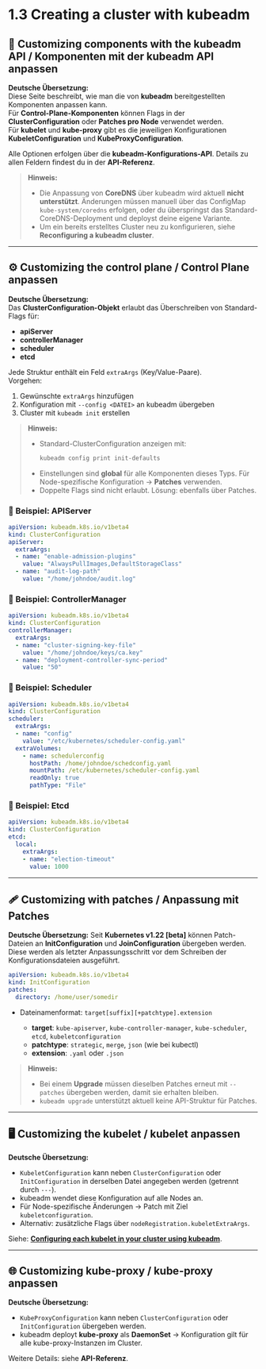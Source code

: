 # 1.3 Creating a cluster with kubeadm

## 🚀 Customizing components with the kubeadm API / Komponenten mit der kubeadm API anpassen


**Deutsche Übersetzung:**  
Diese Seite beschreibt, wie man die von **kubeadm** bereitgestellten Komponenten anpassen kann.  
Für **Control-Plane-Komponenten** können Flags in der **ClusterConfiguration** oder **Patches pro Node** verwendet werden.  
Für **kubelet** und **kube-proxy** gibt es die jeweiligen Konfigurationen **KubeletConfiguration** und **KubeProxyConfiguration**.

Alle Optionen erfolgen über die **kubeadm-Konfigurations-API**. Details zu allen Feldern findest du in der **API-Referenz**.

> **Hinweis:**  
> - Die Anpassung von **CoreDNS** über kubeadm wird aktuell **nicht unterstützt**. Änderungen müssen manuell über das ConfigMap `kube-system/coredns` erfolgen, oder du überspringst das Standard-CoreDNS-Deployment und deployst deine eigene Variante.  
> - Um ein bereits erstelltes Cluster neu zu konfigurieren, siehe **Reconfiguring a kubeadm cluster**.  


---

## ⚙️ Customizing the control plane / Control Plane anpassen


**Deutsche Übersetzung:**  
Das **ClusterConfiguration-Objekt** erlaubt das Überschreiben von Standard-Flags für:

- **apiServer**  
- **controllerManager**  
- **scheduler**  
- **etcd**

Jede Struktur enthält ein Feld `extraArgs` (Key/Value-Paare).  
Vorgehen:
1. Gewünschte `extraArgs` hinzufügen  
2. Konfiguration mit `--config <DATEI>` an kubeadm übergeben  
3. Cluster mit `kubeadm init` erstellen  

> **Hinweis:**  
> - Standard-ClusterConfiguration anzeigen mit:  
>   ```bash
>   kubeadm config print init-defaults
>   ```  
> - Einstellungen sind **global** für alle Komponenten dieses Typs. Für Node-spezifische Konfiguration → **Patches** verwenden.  
> - Doppelte Flags sind nicht erlaubt. Lösung: ebenfalls über Patches.


### 📌 Beispiel: APIServer

```yaml
apiVersion: kubeadm.k8s.io/v1beta4
kind: ClusterConfiguration
apiServer:
  extraArgs:
  - name: "enable-admission-plugins"
    value: "AlwaysPullImages,DefaultStorageClass"
  - name: "audit-log-path"
    value: "/home/johndoe/audit.log"
````

### 📌 Beispiel: ControllerManager

```yaml
apiVersion: kubeadm.k8s.io/v1beta4
kind: ClusterConfiguration
controllerManager:
  extraArgs:
  - name: "cluster-signing-key-file"
    value: "/home/johndoe/keys/ca.key"
  - name: "deployment-controller-sync-period"
    value: "50"
```

### 📌 Beispiel: Scheduler

```yaml
apiVersion: kubeadm.k8s.io/v1beta4
kind: ClusterConfiguration
scheduler:
  extraArgs:
  - name: "config"
    value: "/etc/kubernetes/scheduler-config.yaml"
  extraVolumes:
    - name: schedulerconfig
      hostPath: /home/johndoe/schedconfig.yaml
      mountPath: /etc/kubernetes/scheduler-config.yaml
      readOnly: true
      pathType: "File"
```

### 📌 Beispiel: Etcd

```yaml
apiVersion: kubeadm.k8s.io/v1beta4
kind: ClusterConfiguration
etcd:
  local:
    extraArgs:
    - name: "election-timeout"
      value: 1000
```

---

## 🩹 Customizing with patches / Anpassung mit Patches

**Deutsche Übersetzung:**
Seit **Kubernetes v1.22 [beta]** können Patch-Dateien an **InitConfiguration** und **JoinConfiguration** übergeben werden.
Diese werden als letzter Anpassungsschritt vor dem Schreiben der Konfigurationsdateien ausgeführt.

```yaml
apiVersion: kubeadm.k8s.io/v1beta4
kind: InitConfiguration
patches:
  directory: /home/user/somedir
```

* Dateinamenformat: `target[suffix][+patchtype].extension`

  * **target**: `kube-apiserver`, `kube-controller-manager`, `kube-scheduler`, `etcd`, `kubeletconfiguration`
  * **patchtype**: `strategic`, `merge`, `json` (wie bei kubectl)
  * **extension**: `.yaml` oder `.json`

> **Hinweis:**
>
> * Bei einem **Upgrade** müssen dieselben Patches erneut mit `--patches` übergeben werden, damit sie erhalten bleiben.
> * `kubeadm upgrade` unterstützt aktuell keine API-Struktur für Patches.

---

## 🖥 Customizing the kubelet / kubelet anpassen

**Deutsche Übersetzung:**

* `KubeletConfiguration` kann neben `ClusterConfiguration` oder `InitConfiguration` in derselben Datei angegeben werden (getrennt durch `---`).
* kubeadm wendet diese Konfiguration auf alle Nodes an.
* Für Node-spezifische Änderungen → Patch mit Ziel `kubeletconfiguration`.
* Alternativ: zusätzliche Flags über `nodeRegistration.kubeletExtraArgs`.

Siehe: **[Configuring each kubelet in your cluster using kubeadm](https://kubernetes.io/docs/setup/production-environment/tools/kubeadm/kubelet-integration/)**.

---

## 🌐 Customizing kube-proxy / kube-proxy anpassen

**Deutsche Übersetzung:**

* `KubeProxyConfiguration` kann neben `ClusterConfiguration` oder `InitConfiguration` übergeben werden.
* kubeadm deployt **kube-proxy** als **DaemonSet** → Konfiguration gilt für alle kube-proxy-Instanzen im Cluster.

Weitere Details: siehe **API-Referenz**.


